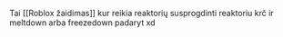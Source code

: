 Tai [[Roblox žaidimas]] kur reikia reaktorių susprogdinti reaktoriu krč ir meltdown arba freezedown padaryt xd
